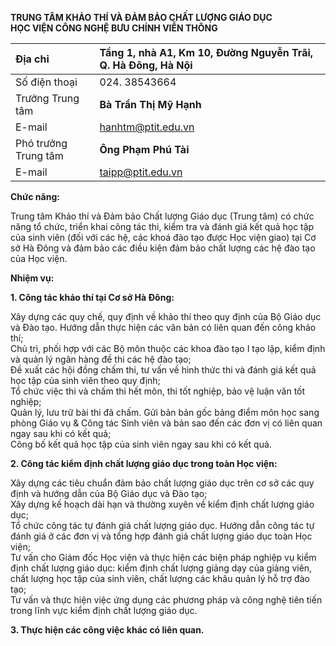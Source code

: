 **TRUNG TÂM KHẢO THÍ VÀ ĐẢM BẢO CHẤT LƯỢNG GIÁO DỤC**  
**HỌC VIỆN CÔNG NGHỆ BƯU CHÍNH VIỄN THÔNG**

| Địa chỉ |  Tầng 1, nhà A1, Km 10, Đường Nguyễn Trãi, Q. Hà Đông, Hà Nội |
| :---- | :---- |
| Số điện thoại |  024\. 38543664 |
| Trưởng Trung tâm | **Bà Trần Thị Mỹ Hạnh** |
| E-mail |  hanhtm@ptit.edu.vn |
| Phó trưởng Trung tâm | **Ông Phạm Phú Tài** |
| E-mail | taipp@ptit.edu.vn |

**Chức năng:**

Trung tâm Khảo thí và Đảm bảo Chất lượng Giáo dục (Trung tâm) có chức năng tổ chức, triển khai công tác thi, kiểm tra và đánh giá kết quả học tập của sinh viên (đối với các hệ, các khoá đào tạo được Học viện giao) tại Cơ sở Hà Đông và đảm bảo các điều kiện đảm bảo chất lượng các hệ đào tạo của Học viện.

**Nhiệm vụ:**

**1\. Công tác khảo thí tại Cơ sở Hà Đông:**

Xây dựng các quy chế, quy định về khảo thí theo quy định của Bộ Giáo dục và Đào tạo. Hướng dẫn thực hiện các văn bản có liên quan đến công khảo thí;  
Chủ trì, phối hợp với các Bộ môn thuộc các khoa đào tạo I tạo lập, kiểm định và quản lý ngân hàng đề thi các hệ đào tạo;  
Đề xuất các hội đồng chấm thi, tư vấn về hình thức thi và đánh giá kết quả học tập của sinh viên theo quy định;  
Tổ chức việc thi và chấm thi hết môn, thi tốt nghiệp, bảo vệ luận văn tốt nghiệp;  
Quản lý, lưu trữ bài thi đã chấm. Gửi bản bản gốc bảng điểm môn học sang phòng Giáo vụ & Công tác Sinh viên và bản sao đến các đơn vị có liên quan ngay sau khi có kết quả;  
Công bố kết quả học tập của sinh viên ngay sau khi có kết quả.

**2\. Công tác kiểm định chất lượng giáo dục trong toàn Học viện:**

Xây dựng các tiêu chuẩn đảm bảo chất lượng giáo dục trên cơ sở các quy định và hướng dẫn của Bộ Giáo dục và Đào tạo;  
Xây dựng kế hoạch dài hạn và thường xuyên về kiểm định chất lượng giáo dục;  
Tổ chức công tác tự đánh giá chất lượng giáo dục. Hướng dẫn công tác tự đánh giá ở các đơn vị và tổng hợp đánh giá chất lượng giáo dục toàn Học viện;  
Tư vấn cho Giám đốc Học viện và thực hiện các biện pháp nghiệp vụ kiểm định chất lượng giáo dục: kiểm định chất lượng giảng dạy của giảng viên, chất lượng học tập của sinh viên, chất lượng các khâu quản lý hỗ trợ đào tạo;  
Tư vấn và thực hiện việc ứng dụng các phương pháp và công nghệ tiên tiến trong lĩnh vực kiểm định chất lượng giáo dục.

**3\. Thực hiện các công việc khác có liên quan.**